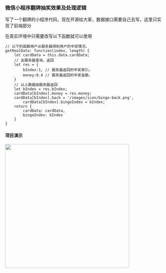 ### 微信小程序翻牌抽奖效果及处理逻辑
写了一个翻牌的小程序代码，现在开源给大家，数据接口需要自己去写，这里只实现了前端部分

在真实环境中只需要改写以下函数就可以使用

```
// 以下的函数用户从服务器得到用户的中奖情况，
getRealData: function(index, length) {
    let cardData = this.data.cardData;
    // 去服务器查询，返回
    let res = {
        bIndex:1, // 服务器返回的中奖索引。
        money:0.4 // 服务器返回的中奖金额。
    }
    // 以上数据由服务器返回
    let bIndex = res.bIndex;
    cardData[bIndex].money = res.money;
    cardData[bIndex].back = '/images/icon/bingo-back.png',
        cardData[bIndex].bingoIndex = bIndex;
    return {
        cardData: cardData,
        bingoIndex: bIndex
    }
}

```

#### 项目演示

<img width="400" src="http://lucky-other.meiweiyuxian.com/github/flop-demo.gif"/>
